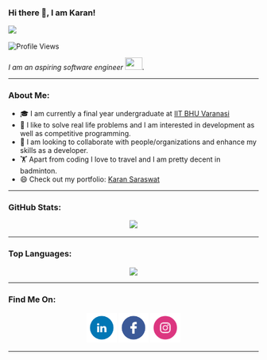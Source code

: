 <!--
**Nyctophiliac1918/Nyctophiliac1918** is a ✨ _special_ ✨ repository because its `README.md` (this file) appears on your GitHub profile.

Here are some ideas to get you started:

- 🔭 I’m currently working on ...
- 🌱 I’m currently learning ...
- 👯 I’m looking to collaborate on ...
- 🤔 I’m looking for help with ...
- 💬 Ask me about ...
- 📫 How to reach me: ...
- 😄 Pronouns: ...
- ⚡ Fun fact: ...
-->
### Hi there 👋, I am Karan!

<img src="https://img.shields.io/github/followers/Nyctophiliac1918?style=social"/>

![Profile Views](https://gpvc.arturio.dev/Nyctophiliac1918)

<p>
 <i>
    I am an aspiring software engineer <img src="https://raw.githubusercontent.com/TheDudeThatCode/TheDudeThatCode/master/Assets/Developer.gif" width=35 height=25>.
 </i>
</p>

---

### About Me:

- 🎓 I am currently a final year undergraduate at <a href="https://www.iitbhu.ac.in/"> IIT BHU Varanasi </a>
- 👨‍ I like to solve real life problems and I am interested in development as well as competitive programming.
- 👯 I am looking to collaborate with people/organizations and enhance my skills as a developer.
- 🏋 Apart from coding I love to travel and I am pretty decent in badminton.
- 😄 Check out my portfolio: [Karan Saraswat](https://profile-karan-saraswat.netlify.app/)

---

### GitHub Stats:
<p align="center">
  <a href="https://github.com/Nyctophiliac1918">
    <img src="https://github-readme-stats.vercel.app/api?username=Nyctophiliac1918&show_icons=true&hide=issues&theme=radical"/>
  </a>
</p>

---

### Top Languages: 
<p align="center">
  <a href="https://github.com/Nyctophiliac1918">
    <img src="https://github-readme-stats.vercel.app/api/top-langs/?username=Nyctophiliac1918&theme=radical" align="center" />
  </a>
</p>

---

### Find Me On:
<p align="center">
 <a href="https://www.linkedin.com/in/karan-saraswat-k1918s/"><img src="https://github.com/aritraroy/social-icons/blob/master/linkedin-icon.png?raw=true" width="60"></a>
<a href="https://www.facebook.com/karan.saraswat.50"><img src="https://github.com/aritraroy/social-icons/blob/master/facebook-icon.png?raw=true" width="60"></a>
<a href="https://www.instagram.com/karansaraswat1918/"><img src="https://github.com/aritraroy/social-icons/blob/master/instagram-icon.png?raw=true" width="60"></a>
</p>

---
